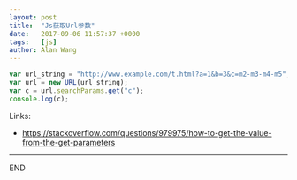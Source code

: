```yaml
---
layout: post
title:  "Js获取Url参数"
date:   2017-09-06 11:57:37 +0000
tags:   [js]
author: Alan Wang
---
```

```js
var url_string = "http://www.example.com/t.html?a=1&b=3&c=m2-m3-m4-m5";
var url = new URL(url_string);
var c = url.searchParams.get("c");
console.log(c);
```

Links:
- https://stackoverflow.com/questions/979975/how-to-get-the-value-from-the-get-parameters

---
END
